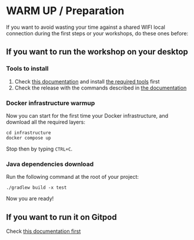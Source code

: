 # WARM UP / Preparation

If you want to avoid wasting your time against a shared WIFI local connection during the first steps or your workshops, do these ones before:

## If you want to run the workshop on your desktop
### Tools to install

1. Check [this documentation](https://github.com/alexandre-touret/rest-apis-versioning-workshop#traffic_light-prerequisites) and install [the required tools](https://github.com/alexandre-touret/rest-apis-versioning-workshop#wrench-tools) first
2. Check the release with the commands described in [the documentation](https://github.com/alexandre-touret/rest-apis-versioning-workshop#wrench-tools)

### Docker infrastructure warmup

Now you can start for the first time your Docker infrastructure, and download all the required layers:

```jshelllanguage
cd infrastructure  
docker compose up
```

Stop then by typing ``CTRL+C``.

### Java dependencies download

Run the following command at the root of your project:

```jshelllanguage
./gradlew build -x test
```

Now you are ready!

## If you want to run it on Gitpod

Check [this documentation first](https://github.com/alexandre-touret/rest-apis-versioning-workshop#rocket-if-you-dont-want-to-bother-with-a-local-setup)
